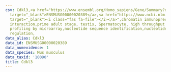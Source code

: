 ```yaml
---
csv: Cdkl3,<a href="https://www.ensembl.org/Homo_sapiens/Gene/Summary?db=core;g=ENSMUSG00000020389"
  target="_blank">ENSMUSG00000020389</a>,<a href="https://www.ncbi.nlm.nih.gov/pubmed/23834426"
  target="_blank"><i class="fas fa-file"></i></a>",chromatin immunoprecipitation assay,direct
  interaction,prime adult stage, testis, Spermatocyte, high throughput transcription
  profiling by microarray,nucleotide sequence identification,nucleotide sequence identification,transcriptional
  regulation,
data_alias: Cdkl3
data_id: ENSMUSG00000020389
data_numevidence: 1
data_species: Mus musculus
data_taxid: '10090'
title: Cdkl3
---
```

